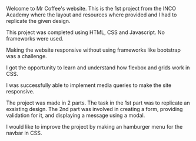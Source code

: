 Welcome to Mr Coffee's website. This is the 1st project from the INCO Academy
where the layout and resources where provided and I had to replicate the given design. 

This project was completed using HTML, CSS and Javascript. No frameworks were used. 

Making the website responsive without using frameworks like bootstrap was a challenge.

I got the opportunity to learn and understand how flexbox and grids work in CSS. 

I was successfully able to implement media queries to make the site responsive. 

The project was made in 2 parts. The task in the 1st part was to replicate an exsisting design. 
The 2nd part was involved in creating a form, providing validation for it, and displaying a message
using a modal. 

I would like to improve the project by making an hamburger menu for the navbar in CSS.
